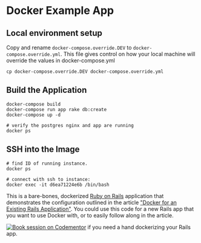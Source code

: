 # Docker Example App

## Local environment setup
Copy and rename `docker-compose.override.DEV` to `docker-compose.override.yml`. This file gives control on how your local machine will override the values in docker-compose.yml
```
cp docker-compose.override.DEV docker-compose.override.yml
```


## Build the Application
```
docker-compose build
docker-compose run app rake db:create
docker-compose up -d

# verify the postgres nginx and app are running
docker ps
```

## SSH into the Image
```
# find ID of running instance.
docker ps

# connect with ssh to instance:
docker exec -it d6ea71224e6b /bin/bash
```


This is a bare-bones, dockerized [Ruby on Rails](http://rubyonrails.org) application that demonstrates the configuration  outlined in the article ["Docker for an Existing Rails Application"](http://chrisstump.online/2016/02/20/docker-existing-rails-application/). You could use this code for a new Rails app that you want to use Docker with, or to easily follow along in the article. 

[![Book session on Codementor](https://cdn.codementor.io/badges/book_session_github.svg)](https://www.codementor.io/cstump?utm_source=github&utm_medium=button&utm_term=cstump&utm_campaign=github) if you need a hand dockerizing your Rails app.
